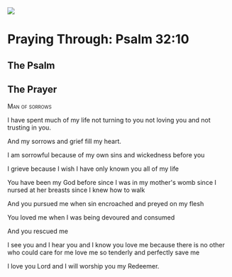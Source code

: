 <img class="intro-right" src="/images/art-paris-psalter.jpg">

# Praying Through: Psalm 32:10

## The Psalm

## The Prayer

<div style="font-variant: small-caps;">
Man of sorrows
</div>


I have spent much of my life
  not turning to you
  not loving you
  and not trusting in you.

And my sorrows and grief fill my heart.

I am sorrowful
  because of my own sins
  and wickedness before you

I grieve
  because I wish I have only known you
  all of my life

You have been my God before
  since I was in my mother's womb
  since I nursed at her breasts
  since I knew how to walk

And you pursued me
  when sin encroached
  and preyed on my flesh

You loved me
  when I was being devoured
  and consumed

And you rescued me

I see you
  and I hear you
  and I know you love me
  because there is no other
  who could care for me
  love me so tenderly
  and perfectly save me

I love you Lord
and I will worship you
my Redeemer.
